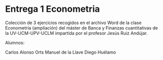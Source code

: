 # Entrega 1 Econometria

Colección de 3 ejercicios recogidos en el archivo Word de la clase Econometría (ampliación) del máster de Banca y Finanzas cuantitativas de la UV-UCM-UPV-UCLM impartida por el profesor Jesús Ruiz Andújar.

Alumnos:

Carlos Alonso Orts
Manuel de la Llave
Diego Huélamo
